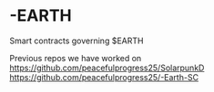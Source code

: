 # -EARTH
Smart contracts governing $EARTH 

Previous repos we have worked on 
https://github.com/peacefulprogress25/SolarpunkD
https://github.com/peacefulprogress25/-Earth-SC
